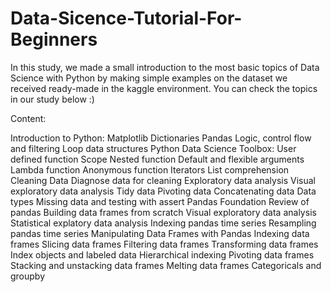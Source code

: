 # Data-Sicence-Tutorial-For-Beginners

In this study, we made a small introduction to the most basic topics of Data Science with Python by making simple examples on the dataset we received ready-made in the kaggle environment. You can check the topics in our study below :) 

Content:

Introduction to Python:
Matplotlib
Dictionaries
Pandas
Logic, control flow and filtering
Loop data structures
Python Data Science Toolbox:
User defined function
Scope
Nested function
Default and flexible arguments
Lambda function
Anonymous function
Iterators
List comprehension
Cleaning Data
Diagnose data for cleaning
Exploratory data analysis
Visual exploratory data analysis
Tidy data
Pivoting data
Concatenating data
Data types
Missing data and testing with assert
Pandas Foundation
Review of pandas
Building data frames from scratch
Visual exploratory data analysis
Statistical explatory data analysis
Indexing pandas time series
Resampling pandas time series
Manipulating Data Frames with Pandas
Indexing data frames
Slicing data frames
Filtering data frames
Transforming data frames
Index objects and labeled data
Hierarchical indexing
Pivoting data frames
Stacking and unstacking data frames
Melting data frames
Categoricals and groupby
